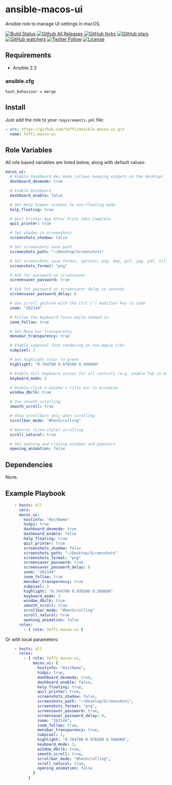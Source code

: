 # ansible-macos-ui
Ansible role to manage UI settings in macOS.

[![Build Status](https://img.shields.io/travis/feffi/ansible-macos-ui.svg)](https://travis-ci.org/feffi/ansible-macos-ui) [![Github All Releases](https://img.shields.io/github/downloads/feffi/ansible-macos-ui/total.svg)](https://github.com/feffi/ansible-macos-ui) [![GitHub forks](https://img.shields.io/github/forks/feffi/ansible-macos-ui.svg?style=social&label=Fork)](https://github.com/feffi/ansible-macos-ui) [![GitHub stars](https://img.shields.io/github/stars/feffi/ansible-macos-ui.svg?style=social&label=Star)](https://github.com/feffi/ansible-macos-ui) [![GitHub watchers](https://img.shields.io/github/watchers/feffi/ansible-macos-ui.svg?style=social&label=Watch)](https://github.com/feffi/ansible-macos-ui) [![Twitter Follow](https://img.shields.io/twitter/follow/feffi1.svg?style=social&label=Follow)](https://twitter.com/feffi1) [![License](http://img.shields.io/:license-mit-blue.svg)](https://github.com/feffi/ansible-macos-ui/blob/master/LICENSE)

## Requirements
- Ansible 2.3

### ansible.cfg
```
hash_behaviour = merge
```

## Install
Just add the role to your ``requirements.yml`` file:
```yaml
- src: https://github.com/feffi/ansible-macos-ui.git
  name: feffi.macos-ui
```

## Role Variables
All role based variables are listed below, along with default values:

```yaml
macos_ui:
  # Enable Dashboard dev mode (allows keeping widgets on the desktop)
  dashboard_devmode: true

  # Enable Dashboard
  dashboard_enable: false

  # Set Help Viewer windows to non-floating mode
  help_floating: true

  # Quit Printer App After Print Jobs Complete
  quit_printer: true

  # Set shadow in screenshots
  screenshots_shadow: false

  # Set screenshots save path
  screenshots_path: "~/Desktop/Screenshots"

  # Set screenshots save format, options: png, bmp, gif, jpg, pdf, tiff
  screenshots_format: "png"

  # Ask for password on screensaver
  screensaver_password: true

  # Ask for password on screensaver delay in seconds
  screensaver_password_delay: 0

  # Use scroll gesture with the Ctrl (^) modifier key to zoom
  zoom: "262144"

  # Follow the keyboard focus while zoomed in
  zoom_follow: true

  # Set Menu bar transparency
  menubar_transparency: true

  # Enable subpixel font rendering on non-Apple LCDs
  subpixel: 2

  # Set highlight color to green
  highlight: "0.764700 0.976500 0.568600"

  # Enable full keyboard access for all controls (e.g. enable Tab in modal dialogs)
  keyboard_mode: 3

  # Double-click a window's title bar to minimize
  window_dbclk: true

  # Use smooth scrolling
  smooth_scroll: true

  # Show scrollbars only when scrolling
  scrollbar_mode: "WhenScrolling"

  # Natural (Lion-style) scrolling
  scroll_natural: true

  # Set opening and closing windows and popovers
  opening_animation: false
```

## Dependencies
None.

## Example Playbook

```yaml
    - hosts: all
      vars:
      macos_ui:
        hostinfo: "HostName"
        hidpi: true
        dashboard_devmode: true
        dashboard_enable: false
        help_floating: true
        quit_printer: true
        screenshots_shadow: false
        screenshots_path: "~/Desktop/Screenshots"
        screenshots_format: "png"
        screensaver_password: true
        screensaver_password_delay: 0
        zoom: "262144"
        zoom_follow: true
        menubar_transparency: true
        subpixel: 2
        highlight: "0.764700 0.976500 0.568600"
        keyboard_mode: 3
        window_dbclk: true
        smooth_scroll: true
        scrollbar_mode: "WhenScrolling"
        scroll_natural: true
        opening_animation: false
      roles:
        - { role: feffi.macos-ui }
```
Or with local parameters:

```yaml
    - hosts: all
      roles:
        - { role: feffi.macos-ui,
            macos_ui: {
              hostinfo: "HostName",
              hidpi: true,
              dashboard_devmode: true,
              dashboard_enable: false,
              help_floating: true,
              quit_printer: true,
              screenshots_shadow: false,
              screenshots_path: "~/Desktop/Screenshots",
              screenshots_format: "png",
              screensaver_password: true,
              screensaver_password_delay: 0,
              zoom: "262144",
              zoom_follow: true,
              menubar_transparency: true,
              subpixel: 2,
              highlight: "0.764700 0.976500 0.568600",
              keyboard_mode: 3,
              window_dbclk: true,
              smooth_scroll: true,
              scrollbar_mode: "WhenScrolling",
              scroll_natural: true,
              opening_animation: false
            }
          }
```
